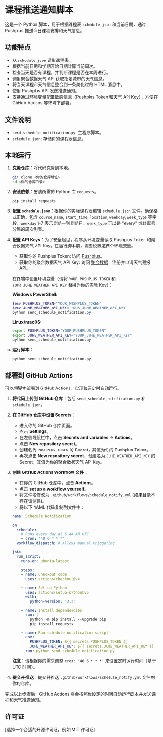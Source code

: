 # 课程推送通知脚本

这是一个 Python 脚本，用于根据课程表 `schedule.json` 和当前日期，通过 Pushplus 推送今日课程安排和天气信息。

## 功能特点

- 从 `schedule.json` 读取课程表。
- 根据当前日期和学期开始日期计算当前周次。
- 检查当天是否有课程，并判断课程是否在本周进行。
- 调用聚合数据天气 API 获取指定城市的天气信息。
- 将当天课程和天气信息整合到一条美化过的 HTML 消息中。
- 使用 Pushplus API 发送推送通知。
- 支持通过环境变量配置敏感信息（Pushplus Token 和天气 API Key），方便在 GitHub Actions 等环境下部署。

## 文件说明

- `send_schedule_notification.py`: 主程序脚本。
- `schedule.json`: 存储你的课程表信息。

## 本地运行

1.  **克隆仓库**：将代码克隆到本地。

    ```bash
    git clone <你的仓库地址>
    cd <你的仓库目录>
    ```

2.  **安装依赖**：安装所需的 Python 库 `requests`。

    ```bash
    pip install requests
    ```

3.  **配置 `schedule.json`**：根据你的实际课程表编辑 `schedule.json` 文件。确保格式正确，包含 `course_name`, `start_time`, `location`, `weekday`, `week_type` 等字段。`weekday` 1-7 表示星期一到星期日，`week_type` 可以是 "every" 或以逗号分隔的周次列表。

4.  **配置 API Keys**：为了安全起见，程序从环境变量读取 Pushplus Token 和聚合数据天气 API Key。在运行脚本前，需要设置这两个环境变量。

    - 获取你的 Pushplus Token: 访问 [Pushplus](https://www.pushplus.plus/)。
    - 获取你的聚合数据天气 API Key: 访问 [聚合数据](https://www.juhe.cn/)，注册并申请天气预报 API。

    在终端中设置环境变量（请将 `YOUR_PUSHPLUS_TOKEN` 和 `YOUR_JUHE_WEATHER_API_KEY` 替换为你的实际 Key）：

    **Windows PowerShell:**

    ```powershell
    $env:PUSHPLUS_TOKEN="YOUR_PUSHPLUS_TOKEN"
    $env:JUHE_WEATHER_API_KEY="YOUR_JUHE_WEATHER_API_KEY"
    python send_schedule_notification.py
    ```

    **Linux/macOS:**

    ```bash
    export PUSHPLUS_TOKEN="YOUR_PUSHPLUS_TOKEN"
    export JUHE_WEATHER_API_KEY="YOUR_JUHE_WEATHER_API_KEY"
    python send_schedule_notification.py
    ```

5.  **运行脚本**：

    ```bash
    python send_schedule_notification.py
    ```

## 部署到 GitHub Actions

可以将脚本部署到 GitHub Actions，实现每天定时自动运行。

1.  **将代码上传到 GitHub 仓库**：包括 `send_schedule_notification.py` 和 `schedule.json`。

2.  **在 GitHub 仓库中设置 Secrets**：

    - 进入你的 GitHub 仓库页面。
    - 点击 **Settings**。
    - 在左侧导航栏中，点击 **Secrets and variables** -> **Actions**。
    - 点击 **New repository secret**。
    - 创建名为 `PUSHPLUS_TOKEN` 的 Secret，其值为你的 Pushplus Token。
    - 再次点击 **New repository secret**，创建名为 `JUHE_WEATHER_API_KEY` 的 Secret，其值为你的聚合数据天气 API Key。

3.  **创建 GitHub Actions Workflow 文件**：

    - 在你的 GitHub 仓库中，点击 **Actions**。
    - 点击 **set up a workflow yourself**。
    - 将文件名修改为 `.github/workflows/schedule_notify.yml` (如果目录不存在请创建)。
    - 将以下 YAML 代码复制到文件中：

    ```yaml
    name: Schedule Notification

    on:
      schedule:
        # Runs every day at 6:40 AM UTC
        - cron: '40 6 * * *'
      workflow_dispatch: # Allows manual triggering

    jobs:
      run_script:
        runs-on: ubuntu-latest

        steps:
        - name: Checkout code
          uses: actions/checkout@v4

        - name: Set up Python
          uses: actions/setup-python@v5
          with:
            python-version: '3.x'

        - name: Install dependencies
          run: |
            python -m pip install --upgrade pip
            pip install requests

        - name: Run schedule notification script
          env:
            PUSHPLUS_TOKEN: ${{ secrets.PUSHPLUS_TOKEN }}
            JUHE_WEATHER_API_KEY: ${{ secrets.JUHE_WEATHER_API_KEY }}
          run: python send_schedule_notification.py
    ```

    **注意**：请根据你的需求调整 `cron: '40 6 * * *'` 来设置定时运行时间（基于 UTC 时间）。

4.  **提交并推送**：提交并推送 `.github/workflows/schedule_notify.yml` 文件到你的仓库。

完成以上步骤后，GitHub Actions 将会按照你设定的时间自动运行脚本并发送课程和天气推送通知。

## 许可证

[选择一个合适的开源许可证，例如 MIT 许可证] 